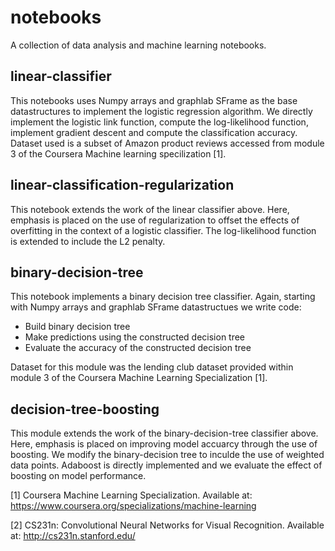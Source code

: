 # notebooks
A collection of data analysis and machine learning notebooks.

## linear-classifier
This notebooks uses Numpy arrays and graphlab SFrame as the base datastructures to implement the logistic 
regression algorithm. We directly implement the logistic link function, compute the log-likelihood function,
implement gradient descent and compute the classification accuracy. Dataset used is a subset of Amazon product
reviews accessed from module 3 of the Coursera Machine learning specilization [1]. 

## linear-classification-regularization
This notebook extends the work of the linear classifier above. Here, emphasis is placed on the use of 
regularization to offset the effects of overfitting in the context of a logistic classifier. The log-likelihood 
function is extended to include the L2 penalty.

## binary-decision-tree
This notebook implements a binary decision tree classifier. Again, starting with Numpy arrays and graphlab
SFrame datastructues we write code:
* Build binary decision tree
* Make predictions using the constructed decision tree
* Evaluate the accuracy of the constructed decision tree

Dataset for this module was the lending club dataset provided within module 3 of the Coursera Machine Learning
Specialization [1].

## decision-tree-boosting
This module extends the work of the binary-decision-tree classifier above. Here, emphasis is placed on improving
model accuarcy through the use of boosting. We modify the binary-decision tree to inculde the use of weighted
data points. Adaboost is directly implemented and we evaluate the effect of boosting on model performance.


[1] Coursera Machine Learning Specialization. Available at: https://www.coursera.org/specializations/machine-learning

[2] CS231n: Convolutional Neural Networks for Visual Recognition. Available at: http://cs231n.stanford.edu/

